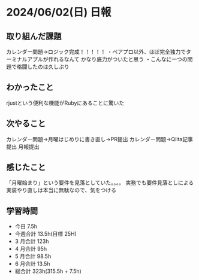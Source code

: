 # 2024/06/02(日) 日報

## 取り組んだ課題
カレンダー問題→ロジック完成！！！！！
・ペアプロ以外、ほぼ完全独力でターミナルアプルが作れるなんて
かなり底力がついたと思う
・こんなに一つの問題で格闘したのは久しぶり

## わかったこと
rjustという便利な機能がRubyにあることに驚いた

## 次やること
カレンダー問題→月曜はじめりに書き直し→PR提出
カレンダー問題→Qiita記事提出
月報提出

## 感じたこと
「月曜始まり」という要件を見落としていた。。。。
実務でも要件見落としによる実装やり直しは本当に無駄なので、気をつける


## 学習時間

- 今日 7.5h
- 今週合計 13.5h(目標 25H)
- 3 月合計 123h
- 4 月合計 95h
- 5 月合計 98.5h
- 6 月合計 13.5h
- 総合計 323h(315.5h + 7.5h)
